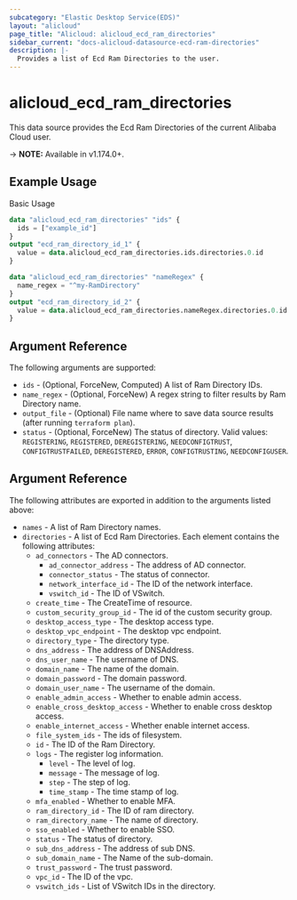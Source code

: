 ```yaml
---
subcategory: "Elastic Desktop Service(EDS)"
layout: "alicloud"
page_title: "Alicloud: alicloud_ecd_ram_directories"
sidebar_current: "docs-alicloud-datasource-ecd-ram-directories"
description: |-
  Provides a list of Ecd Ram Directories to the user.
---
```


# alicloud\_ecd\_ram\_directories

This data source provides the Ecd Ram Directories of the current Alibaba Cloud user.

-> **NOTE:** Available in v1.174.0+.

## Example Usage

Basic Usage

```terraform
data "alicloud_ecd_ram_directories" "ids" {
  ids = ["example_id"]
}
output "ecd_ram_directory_id_1" {
  value = data.alicloud_ecd_ram_directories.ids.directories.0.id
}

data "alicloud_ecd_ram_directories" "nameRegex" {
  name_regex = "^my-RamDirectory"
}
output "ecd_ram_directory_id_2" {
  value = data.alicloud_ecd_ram_directories.nameRegex.directories.0.id
}
```

## Argument Reference

The following arguments are supported:

* `ids` - (Optional, ForceNew, Computed)  A list of Ram Directory IDs.
* `name_regex` - (Optional, ForceNew) A regex string to filter results by Ram Directory name.
* `output_file` - (Optional) File name where to save data source results (after running `terraform plan`).
* `status` - (Optional, ForceNew) The status of directory. Valid values: `REGISTERING`, `REGISTERED`, `DEREGISTERING`, `NEEDCONFIGTRUST`, `CONFIGTRUSTFAILED`, `DEREGISTERED`, `ERROR`, `CONFIGTRUSTING`, `NEEDCONFIGUSER`.

## Argument Reference

The following attributes are exported in addition to the arguments listed above:

* `names` - A list of Ram Directory names.
* `directories` - A list of Ecd Ram Directories. Each element contains the following attributes:
	* `ad_connectors` - The AD connectors.
		* `ad_connector_address` - The address of AD connector.
		* `connector_status` - The status of connector.
		* `network_interface_id` - The ID of the network interface.
		* `vswitch_id` - The ID of VSwitch.
	* `create_time` - The CreateTime of resource.
	* `custom_security_group_id` - The id of the custom security group.
	* `desktop_access_type` - The desktop access type.
	* `desktop_vpc_endpoint` - The desktop vpc endpoint.
	* `directory_type` - The directory type.
	* `dns_address` - The address of DNSAddress.
	* `dns_user_name` - The username of DNS.
	* `domain_name` - The name of the domain.
	* `domain_password` - The domain password.
	* `domain_user_name` - The username of the domain.
	* `enable_admin_access` - Whether to enable admin access.
	* `enable_cross_desktop_access` - Whether to enable cross desktop access.
	* `enable_internet_access` - Whether enable internet access.
	* `file_system_ids` - The ids of filesystem.
	* `id` - The ID of the Ram Directory.
	* `logs` - The register log information.
		* `level` - The level of log.
		* `message` - The message of log.
		* `step` - The step of log.
		* `time_stamp` - The time stamp of log.
	* `mfa_enabled` - Whether to enable MFA.
	* `ram_directory_id` - The ID of ram directory.
	* `ram_directory_name` - The name of directory.
	* `sso_enabled` - Whether to enable SSO.
	* `status` - The status of directory.
	* `sub_dns_address` - The address of sub DNS.
	* `sub_domain_name` - The Name of the sub-domain.
	* `trust_password` - The trust password.
	* `vpc_id` - The ID of the vpc.
	* `vswitch_ids` - List of VSwitch IDs in the directory.